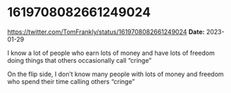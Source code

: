 # 1619708082661249024
https://twitter.com/TomFrankly/status/1619708082661249024
**Date:** 2023-01-29

I know a lot of people who earn lots of money and have lots of freedom doing things that others occasionally call “cringe”

On the flip side, I don’t know many people with lots of money and freedom who spend their time calling others “cringe”
